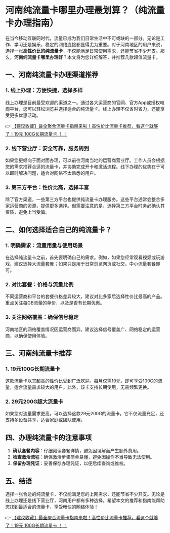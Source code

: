 # 河南纯流量卡哪里办理最划算？（纯流量卡办理指南）

在当今移动互联网时代，流量已成为我们日常生活中不可或缺的一部分。无论是工作、学习还是娱乐，稳定的网络连接都显得尤为重要。对于河南地区的用户来说，选择一张**高性价比的纯流量卡**，不仅能满足日常使用需求，还能节省不少开支。那么，**河南纯流量卡哪里办理好**？本文将为您详细解答，并推荐几款超值流量卡。

## 一、河南纯流量卡办理渠道推荐

### 1. 线上办理：方便快捷，选择多样
线上办理是目前最受欢迎的渠道之一。通过各大运营商的官网、官方App或授权电商平台，您可以轻松浏览并选择适合的纯流量卡。线上办理不仅省时省力，还能享受更多优惠活动。

👉 [【建议收藏】最全聚合流量卡指南来啦！高性价比流量卡推荐，看这个就够了！19元 100G长期流量卡 ！！](https://bit.ly/Liuliangka)

### 2. 线下营业厅：安全可靠，服务周到
如果您更倾向于面对面办理，可以前往河南当地的运营商营业厅。工作人员会根据您的需求推荐合适的流量卡，并协助完成开卡和激活流程。线下办理的优势在于可以即时解决问题，适合对网络不太熟悉的用户。

### 3. 第三方平台：性价比高，选择丰富
除了官方渠道，一些第三方平台也提供纯流量卡办理服务。这些平台通常会整合多家运营商的资源，提供更多选择。但需要注意的是，选择第三方平台时务必确认其资质，避免上当受骗。

## 二、如何选择适合自己的纯流量卡？

### 1. 明确需求：流量用量与使用场景
在选择纯流量卡之前，首先要明确自己的需求。例如，如果您经常观看视频或玩游戏，建议选择大流量套餐；如果只是用于日常浏览网页或社交，中小流量套餐即可。

### 2. 对比套餐：价格与流量比例
不同运营商和平台的套餐价格差异较大，建议对比多家后选择性价比最高的产品。重点关注每GB流量的单价，以及是否有长期优惠。

### 3. 关注网络覆盖：确保信号稳定
河南地区的网络覆盖情况因运营商而异。建议选择信号覆盖广、网络稳定的运营商，以确保使用体验。

## 三、河南纯流量卡推荐

### 1. 19元100G长期流量卡
这款流量卡以其超高的性价比受到广泛欢迎。每月仅需19元，即可享受100G的流量，适合流量需求较大的用户。此外，该卡支持长期使用，无需频繁更换。

### 2. 29元200G超大流量卡
如果您对流量需求更高，可以选择这款29元200G的流量卡。它不仅流量充足，还支持多设备共享，适合家庭或团队使用。

## 四、办理纯流量卡的注意事项

1. **确认套餐内容**：仔细阅读套餐详情，避免因误解而产生额外费用。  
2. **检查激活流程**：确保激活步骤简单易懂，避免因操作不当导致无法使用。  
3. **保留办理凭证**：妥善保存办理凭证，以便后续查询或维权。

## 五、结语

选择一张合适的纯流量卡，不仅能满足您的上网需求，还能节省不少开支。无论是线上办理还是线下营业厅，河南用户都有多种选择。希望本文的推荐和指南能帮助您找到最适合的流量卡，享受畅快的网络体验！

👉 [【建议收藏】最全聚合流量卡指南来啦！高性价比流量卡推荐，看这个就够了！19元 100G长期流量卡 ！！](https://bit.ly/Liuliangka)